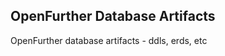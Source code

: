 OpenFurther Database Artifacts
----------------------

OpenFurther database artifacts - ddls, erds, etc

